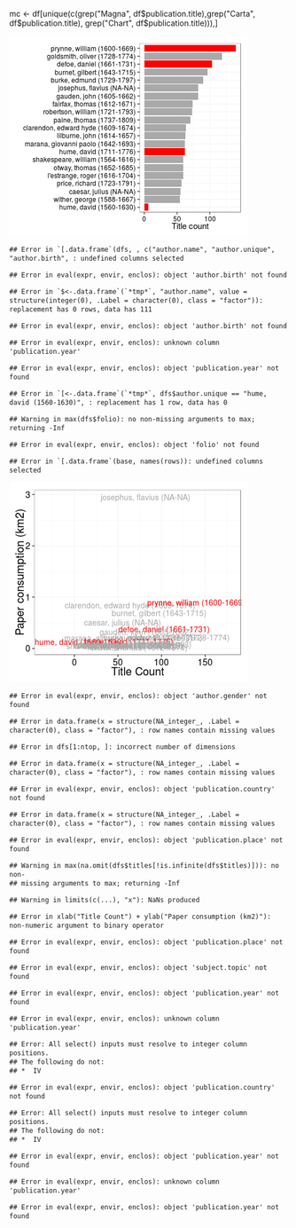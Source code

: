 
mc <- df[unique(c(grep("Magna", df$publication.title),grep("Carta", df$publication.title), grep("Chart", df$publication.title))),]


![plot of chunk 20150624LIBER-1](figure/20150624LIBER-1-1.png) 


```
## Error in `[.data.frame`(dfs, , c("author.name", "author.unique", "author.birth", : undefined columns selected
```

```
## Error in eval(expr, envir, enclos): object 'author.birth' not found
```

```
## Error in `$<-.data.frame`(`*tmp*`, "author.name", value = structure(integer(0), .Label = character(0), class = "factor")): replacement has 0 rows, data has 111
```

```
## Error in eval(expr, envir, enclos): object 'author.birth' not found
```



```
## Error in eval(expr, envir, enclos): unknown column 'publication.year'
```

```
## Error in eval(expr, envir, enclos): object 'publication.year' not found
```



```
## Error in `[<-.data.frame`(`*tmp*`, dfs$author.unique == "hume, david (1560-1630)", : replacement has 1 row, data has 0
```

```
## Warning in max(dfs$folio): no non-missing arguments to max; returning -Inf
```

```
## Error in eval(expr, envir, enclos): object 'folio' not found
```

```
## Error in `[.data.frame`(base, names(rows)): undefined columns selected
```


![plot of chunk 20150624LIBER-4](figure/20150624LIBER-4-1.png) 





```
## Error in eval(expr, envir, enclos): object 'author.gender' not found
```

```
## Error in data.frame(x = structure(NA_integer_, .Label = character(0), class = "factor"), : row names contain missing values
```




```
## Error in dfs[1:ntop, ]: incorrect number of dimensions
```

```
## Error in data.frame(x = structure(NA_integer_, .Label = character(0), class = "factor"), : row names contain missing values
```




```
## Error in eval(expr, envir, enclos): object 'publication.country' not found
```

```
## Error in data.frame(x = structure(NA_integer_, .Label = character(0), class = "factor"), : row names contain missing values
```



```
## Error in eval(expr, envir, enclos): object 'publication.place' not found
```

```
## Warning in max(na.omit(dfs$titles[!is.infinite(dfs$titles)])): no non-
## missing arguments to max; returning -Inf
```

```
## Warning in limits(c(...), "x"): NaNs produced
```

```
## Error in xlab("Title Count") + ylab("Paper consumption (km2)"): non-numeric argument to binary operator
```

```
## Error in eval(expr, envir, enclos): object 'publication.place' not found
```




```
## Error in eval(expr, envir, enclos): object 'subject.topic' not found
```

```
## Error in eval(expr, envir, enclos): object 'publication.year' not found
```




```
## Error in eval(expr, envir, enclos): unknown column 'publication.year'
```

```
## Error: All select() inputs must resolve to integer column positions.
## The following do not:
## *  IV
```

```
## Error in eval(expr, envir, enclos): object 'publication.country' not found
```


```
## Error: All select() inputs must resolve to integer column positions.
## The following do not:
## *  IV
```

```
## Error in eval(expr, envir, enclos): object 'publication.year' not found
```



```
## Error in eval(expr, envir, enclos): unknown column 'publication.year'
```

```
## Error in eval(expr, envir, enclos): object 'publication.year' not found
```
